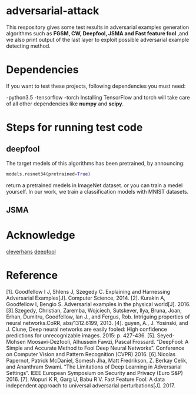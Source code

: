 # adversarial-attack
This respository gives some test results in adversarial examples generation algorithms such as **FGSM, CW, Deepfool, JSMA and Fast feature fool** ,and we also print output of the last layer to exploit possible adversarial example detecting method.

# Dependencies
If you want to test these projects, following dependencies you must need:
  
  -python3.5
  -tensorflow
  -torch
Installing TensorFlow and torch will take care of all other dependencies like **numpy** and **scipy**.
# Steps for running test code
 ## deepfool
 The target medels of this algorithms has been pretrained, by announcing:
 ```python
 models.resnet34(pretrained=True)
 ```
 return a pretrained medels in ImageNet dataset.
 or you can train a medel yourself. In our work, we train a classification models with MNIST datasets.
 ## JSMA
# Acknowledge
[cleverhans](https://github.com/tensorflow/cleverhans)
[deepfool](https://github.com/LTS4/DeepFool)

# Reference
[1]. Goodfellow I J, Shlens J, Szegedy C. Explaining and Harnessing Adversarial Examples[J]. Computer Science, 2014.
[2]. Kurakin A, Goodfellow I, Bengio S. Adversarial examples in the physical world[J]. 2016.
[3].Szegedy, Christian, Zaremba, Wojciech, Sutskever, Ilya, Bruna, Joan, Erhan, Dumitru, Goodfellow, Ian J., and Fergus, Rob. Intriguing properties of neural networks.CoRR, abs/1312.6199, 2013.
[4]. guyen, A., J. Yosinski, and J. Clune, Deep neural networks are easily fooled: High confidence predictions for unrecognizable images. 2015: p. 427-436.
[5]. Seyed-Mohsen Moosavi-Dezfooli, Alhussein Fawzi, Pascal Frossard. “DeepFool: A Simple and Accurate Method to Fool Deep Neural Networks”. Conference on Computer Vision and Pattern Recognition (CVPR) 2016.
[6].Nicolas Papernot, Patrick McDaniel, Somesh Jha, Matt Fredrikson, Z. Berkay Celik, and Ananthram Swami. “The Limitations of Deep Learning in Adversarial Settings”. IEEE European Symposium on Security and Privacy (Euro S&P) 2016.
[7]. Mopuri K R, Garg U, Babu R V. Fast Feature Fool: A data independent approach to universal adversarial perturbations[J]. 2017.
